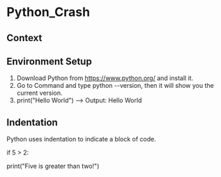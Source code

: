 # Python_Crash
## Context
## Environment Setup
 1) Download Python from https://www.python.org/ and install it.
 2) Go to Command and type python --version, then it will show you the current version.
 3) print("Hello World") --> Output: Hello World
## Indentation
Python uses indentation to indicate a block of code.

if 5 > 2:

   print("Five is greater than two!") 
